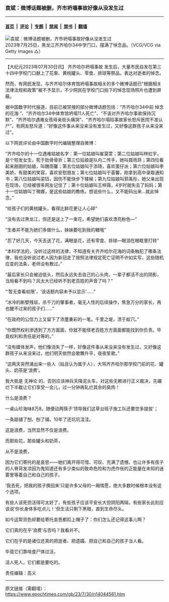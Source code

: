 ### 袁斌：微博话题被删，齐市坍塌事故好像从没发生过

---

#### [首页](../../../..?n14044561) &nbsp;|&nbsp; [评论](../../../../../epoch-comment?n14044561) &nbsp;|&nbsp; [专题](../../../../../epoch-special?n14044561) &nbsp;|&nbsp; [禁闻](../../../../../epoch-news?n14044561) &nbsp;|&nbsp; [禁书](../../../../../books?n14044561) &nbsp;|&nbsp; [翻墙](https://github.com/gfw-breaker/nogfw/blob/master/README.md?n14044561)


<div><img alt="袁斌：微博话题被删，齐市坍塌事故好像从没发生过" class="attachment-djy_600_400 size-djy_600_400 wp-post-image" src="https://i.epochtimes.com/assets/uploads/2023/07/id14044563-GettyImages-1568847227.jpeg"/>
<div class="caption">
 2023年7月25日，黑龙江齐齐哈尔34中学门口，摆满了悼念品。（VCG/VCG via Getty Images △）
</div></div><hr/><div class="post_content" id="artbody" itemprop="articleBody">
 <!-- article content begin -->
 <p>
  【大纪元2023年07月30日讯】
  <ok href="https://www.epochtimes.com/gb/tag/%E9%BD%90%E9%BD%90%E5%93%88%E5%B0%94%E5%9D%8D%E5%A1%8C%E4%BA%8B%E6%95%85.html">
   齐齐哈尔坍塌事故
  </ok>
  发生后，大量市民自发在第三十四中学校门口献上了花束、黄桃罐头、零食、排球等祭品，表达对逝者的悼念。
 </p>
 <p>
  然而，有网民发现，与齐齐哈尔体育馆坍塌事故相关的多个微博话题已“根据相关法律法规和政策”被不予显示，不少网民在学校门口拍下的悼念现场照片也遭到屏蔽。
 </p>
 <p>
  据中国数字时代报道，目前已被禁搜的部分微博话题包括：“齐齐哈尔34中前
  <ok href="https://www.epochtimes.com/gb/tag/%E6%82%BC%E5%BF%B5%E7%9A%84%E8%8A%B1%E6%B5%B7.html">
   悼念的花海
  </ok>
  ”、“齐齐哈尔34中体育馆坍塌11人死亡”、“不该对齐齐哈尔事故保持沉默”、“齐齐哈尔遇难女孩母亲街头痛哭”、“齐齐哈尔塌陷事故家长怒斥医院不准认尸”。有网友怒斥道：“好像这件事从来没来没有发生过，又好像这群孩子从来没来过”。
 </p>
 <p>
  以下网民评论由中国数字时代编辑整理自微博：
 </p>
 <p>
  “齐齐哈尔的十一位遇难姑娘名字：第一位姑娘叫崔莫萱；第二位姑娘叫林虹宇，是个短发女生，死于肋骨骨折；第三位姑娘是队内二传手，她叫聂雨菲；第四位看起来甜甜的姑娘，叫魏雨馨；第五位姑娘叫于添琦，喜欢蛋仔派；第六位姑娘叫李美娇，有甜美的笑容，喜欢安慰朋友；第七位姑娘叫于荟馨，刚拿到高中录取通知书；第八位姑娘叫梁钰，因伤不能快步下楼梯；第九位姑娘叫郭禹彤，她父亲出现在现场，已经被很多网友记住了；第十位姑娘叫王梓薇，4岁时就失去了妈妈；第十一位姑娘叫丁微娜，是这些姑娘的教练。想说些什么，又不能码出来…就此悼念。”
 </p>
 <p>
  “给孩子们的黄桃罐头，看得比鲜花更让人心碎”
 </p>
 <p>
  “没有去过黑龙江，但还是送上了一束花，希望她们喜欢漂亮粉色—”
 </p>
 <p>
  “生者并不能为她们多做什么，妹妹要吃到我的糖哦”
 </p>
 <p>
  “忍了好几天，今天去送了花，满眼是花，还有零食、排球—眼泪在眼眶里打转”
 </p>
 <p>
  “本科学法的，没听过这样的法律，不知道有关齐齐哈尔花海的词条触犯了哪条法律，我也没听说过老人因为新冠走了按照法律规定死亡证明不许如实写，这些随机应变的法条，老师没有教过。”
 </p>
 <p>
  “最后家长只会被迫低头，然后永远失去自己的心头肉，一辈子都活不出的阴影，当局看不到吗？风太大已经听不到老百姓的声音了吗？”
 </p>
 <p>
  “‘暂无查看权限’，‘该话题内容未予以显示’……”
 </p>
 <p>
  “冰冷的断壁残垣，杀千刀的肇事者，毫无人性的后续操作，焦急万分的家长，再也醒不过来的孩子们……”
 </p>
 <p>
  “在政府的公信力上又留下了浓墨重彩的一笔。千里之堤，溃于蚁穴。”
 </p>
 <p>
  “你既然权利渗透到了方方面面，你就不能怪老百姓方方面面都能找到你负责。毕竟权利和责任是对等的。”
 </p>
 <p>
  “没有媒体发声，他们像消失了一样，好像这件事从来没来没有发生过，又好像这群孩子从来没来过，他们明天依然会歌舞升平，夜夜笙歌。”
 </p>
 <p>
  “这两天突然涌出来一些人（姑且认为属于人），大骂齐齐哈尔那学校门前的花、罐头、奶茶是‘浪费’。
 </p>
 <p>
  我大抵是
  <ok href="https://www.epochtimes.com/gb/tag/%E6%97%A0%E7%A5%9E%E8%AE%BA.html">
   无神论
  </ok>
  的，否则应该神兵天降泥头车，对这些无赖进行正义裁决，先碾烂下半截让它们享受一会儿，过一分钟再轧烂其余的臭肉！
 </p>
 <p>
  什么是浪费？
 </p>
 <p>
  一桌山珍海味8万8，随便动两筷子‘领导我们这草台班子施工队还要您多提拔’；
 </p>
 <p>
  一条路铺了刨、刨了铺，10年了还坑坑洼洼。
 </p>
 <p>
  这是浪费，当然显然不仅是浪费。
 </p>
 <p>
  而那些花，那些罐头和奶茶，
 </p>
 <p>
  从不是浪费，
 </p>
 <p>
  因为它们寄托的是哀思——她们离开得可惜、可叹、充满了遗憾、也让许多有孩子的人脊背发凉因为鬼知道还有多少类似的致命危险和为虎作伥的正能量在未知的迷雾里等着自己和自己的孩子。
 </p>
 <p>
  ‘我去死，把我的孩子换回来’只是许多父母的一厢情愿，绝大多数时候根本没有这个选项。
 </p>
 <p>
  有些人该死但活得可太好了，有些孩子应该平安长大但阴阳两隔，有些家长此刻应该说‘你长身体多吃点儿！’但生活只剩下黑暗，直到生命尽头。
 </p>
 <p>
  如今这帮货色却要给寄托哀思都扣上帽子了：你们怎么还记得这事儿啊？
 </p>
 <p>
  它们真的在乎‘浪费’与否吗？我看并不。
 </p>
 <p>
  它们在乎的是诸位还真的把逝者、把遗孀、把自己和自己的孩子当人看。
 </p>
 <p>
  毕竟它们靠啃食尸体过活，
 </p>
 <p>
  活人死人，它们都是要吃的。
 </p>
 <p>
  责任编辑：高义
 </p>
 <!-- article content end -->
 <div id="below_article_ad">
 </div>
</div>


---

原文链接（需翻墙）：https://www.epochtimes.com/gb/23/7/30/n14044561.htm